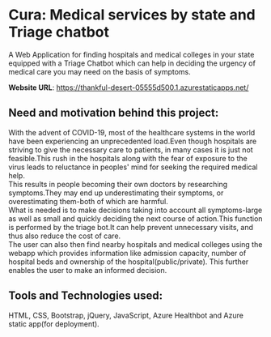 # Cura: Medical services by state and Triage chatbot

A Web Application for finding hospitals and medical colleges in your state equipped with a Triage Chatbot which can help in deciding the urgency of medical care you may need on the basis of symptoms.

**Website URL**: https://thankful-desert-05555d500.1.azurestaticapps.net/

## Need and motivation behind this project:

With the advent of COVID-19, most of the healthcare systems in the world have been experiencing an unprecedented load.Even though hospitals are striving to give the necessary care to patients, in many cases it is just not feasible.This rush in the hospitals along with the fear of exposure to the virus leads to reluctance in peoples' mind for seeking the required medical help.\
This results in people becoming their own doctors by researching symptoms.They may end up underestimating their symptoms, or overestimating them-both of which are harmful.\
What is needed is to make decisions taking into account all symptoms-large as well as small and quickly deciding the next course of action.This function is performed by the triage bot.It can help prevent unnecessary visits, and thus also reduce the cost of care.\
The user can also then find nearby hospitals and medical colleges using the webapp which provides information like admission capacity, number of hospital beds and ownership of the hospital(public/private). This further enables the user to make an informed decision.

## Tools and Technologies used:

HTML, CSS, Bootstrap, jQuery, JavaScript, Azure Healthbot and Azure static app(for deployment).

